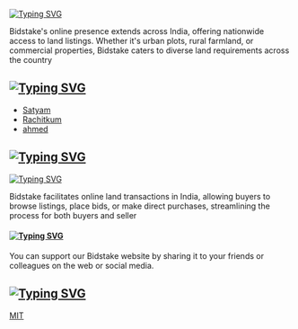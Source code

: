 

 
[![Typing SVG](https://readme-typing-svg.demolab.com?font=&weight=900&pause=1000&color=FF4400&random=false&width=435&lines=Bidstake)](https://git.io/typing-svg)


Bidstake's online presence extends across India, offering nationwide access to land listings. Whether it's urban plots, rural farmland, or commercial properties, Bidstake caters to diverse land requirements across the country


## [![Typing SVG](https://readme-typing-svg.demolab.com?font=&weight=900&pause=1000&color=FF4400&random=false&width=435&lines=Contributing)](https://git.io/typing-svg)

- [Satyam](https://github.com/SatyamPote)
- [Rachitkum](https://github.com/rachitkum)
- [ahmed](https://github.com/ahmedatk)



## [![Typing SVG](https://readme-typing-svg.demolab.com?font=&weight=900&pause=1000&color=FF4400&random=false&width=435&lines=FAQ)](https://git.io/typing-svg)

[![Typing SVG](https://readme-typing-svg.demolab.com?font=&weight=900&pause=1000&color=FF4400&random=false&width=435&lines=How+do+I+use+the+bidstake%3F)](https://git.io/typing-svg)

Bidstake facilitates online land transactions in India, allowing buyers to browse listings, place bids, or make direct purchases, streamlining the process for both buyers and seller

#### [![Typing SVG](https://readme-typing-svg.demolab.com?font=&weight=900&pause=1000&color=FF4400&random=false&width=435&lines=+How+to+support+our+website+%3F)](https://git.io/typing-svg)

You can support our Bidstake website by sharing it to your friends or colleagues on the web or social media.


## [![Typing SVG](https://readme-typing-svg.demolab.com?font=&weight=900&pause=1000&color=FF4400&random=false&width=435&lines=License)](https://git.io/typing-svg)

[MIT]()

